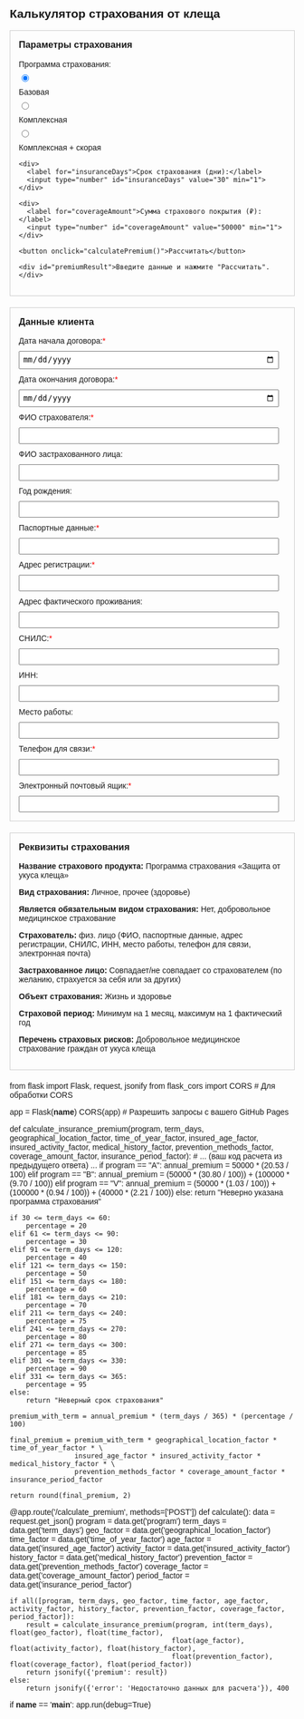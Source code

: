 <html lang="ru">
<head>
  <meta charset="UTF-8">
  <meta name="viewport" content="width=device-width, initial-scale=1.0">
  <title>Калькулятор страхования от клеща</title>
  <style>
    body {
      font-family: Arial, sans-serif;
      margin: 20px;
    }
    h2, h3 {
      margin-top: 0;
    }
    label, input, button {
      margin-top: 10px;
      display: block;
    }
    #premiumResult {
      margin-top: 20px;
      font-weight: bold;
    }
    .calculator-inputs, .client-data, .requisites {
      margin-bottom: 20px;
      padding: 15px;
      border: 1px solid #ccc;
    }
    .calculator-inputs h3, .client-data h3, .requisites h3 {
      margin-top: 0;
    }
    .client-data label {
      display: block;
      margin-bottom: 5px;
    }
    .client-data input {
      width: calc(100% - 12px); /* Adjust width for padding */
      padding: 5px;
      box-sizing: border-box;
    }
  </style>
</head>
<body>
  <h2>Калькулятор страхования от клеща</h2>

  <div class="calculator-inputs">
    <h3>Параметры страхования</h3>
    <div>
      <label>Программа страхования:</label>
      <input type="radio" id="basic" name="program" value="basic" checked>
      <label for="basic">Базовая</label>
      <input type="radio" id="complex" name="program" value="complex">
      <label for="complex">Комплексная</label>
      <input type="radio" id="complex_ambulance" name="program" value="complex_ambulance">
      <label for="complex_ambulance">Комплексная + скорая</label>
    </div>

    <div>
      <label for="insuranceDays">Срок страхования (дни):</label>
      <input type="number" id="insuranceDays" value="30" min="1">
    </div>

    <div>
      <label for="coverageAmount">Сумма страхового покрытия (₽):</label>
      <input type="number" id="coverageAmount" value="50000" min="1">
    </div>

    <button onclick="calculatePremium()">Рассчитать</button>

    <div id="premiumResult">Введите данные и нажмите "Рассчитать".</div>
  </div>

  <div class="client-data">
    <h3>Данные клиента</h3>
    <div>
      <label for="contractStartDate">Дата начала договора:<span style="color: red;">*</span></label>
      <input type="date" id="contractStartDate" required>
    </div>
    <div>
      <label for="contractEndDate">Дата окончания договора:<span style="color: red;">*</span></label>
      <input type="date" id="contractEndDate" required>
    </div>
    <div>
      <label for="insurerFullName">ФИО страхователя:<span style="color: red;">*</span></label>
      <input type="text" id="insurerFullName" required>
    </div>
    <div>
      <label for="insuredFullName">ФИО застрахованного лица:</label>
      <input type="text" id="insuredFullName">
    </div>
    <div>
      <label for="insuredBirthYear">Год рождения:</label>
      <input type="number" id="insuredBirthYear">
    </div>
    <div>
      <label for="passportData">Паспортные данные:<span style="color: red;">*</span></label>
      <input type="text" id="passportData" required>
    </div>
    <div>
      <label for="registrationAddress">Адрес регистрации:<span style="color: red;">*</span></label>
      <input type="text" id="registrationAddress" required>
    </div>
    <div>
      <label for="livingAddress">Адрес фактического проживания:</label>
      <input type="text" id="livingAddress">
    </div>
    <div>
      <label for="snils">СНИЛС:<span style="color: red;">*</span></label>
      <input type="text" id="snils" required>
    </div>
    <div>
      <label for="inn">ИНН:</label>
      <input type="text" id="inn">
    </div>
    <div>
      <label for="workplace">Место работы:</label>
      <input type="text" id="workplace">
    </div>
    <div>
      <label for="phoneNumber">Телефон для связи:<span style="color: red;">*</span></label>
      <input type="tel" id="phoneNumber" required>
    </div>
    <div>
      <label for="email">Электронный почтовый ящик:<span style="color: red;">*</span></label>
      <input type="email" id="email" required>
    </div>
  </div>

  <div class="requisites">
    <h3>Реквизиты страхования</h3>
    <p><strong>Название страхового продукта:</strong> Программа страхования «Защита от укуса клеща»</p>
    <p><strong>Вид страхования:</strong> Личное, прочее (здоровье)</p>
    <p><strong>Является обязательным видом страхования:</strong> Нет, добровольное медицинское страхование</p>
    <p><strong>Страхователь:</strong> физ. лицо (ФИО, паспортные данные, адрес регистрации, СНИЛС, ИНН, место работы, телефон для связи, электронная почта)</p>
    <p><strong>Застрахованное лицо:</strong> Совпадает/не совпадает со страхователем (по желанию, страхуется за себя или за других)</p>
    <p><strong>Объект страхования:</strong> Жизнь и здоровье</p>
    <p><strong>Страховой период:</strong> Минимум на 1 месяц, максимум на 1 фактический год</p>
    <p><strong>Перечень страховых рисков:</strong> Добровольное медицинское страхование граждан от укуса клеща</p>
  </div>

  <script>
    function calculatePremium() {
      // Получение значений из формы калькулятора
      const program = document.querySelector('input[name="program"]:checked').value;
      const insuranceDays = parseInt(document.getElementById('insuranceDays').value, 10);
      const coverageAmount = parseFloat(document.getElementById('coverageAmount').value);

      // Проверка корректности введенных данных калькулятора
      if (isNaN(insuranceDays) || insuranceDays <= 0 || isNaN(coverageAmount) || coverageAmount <= 0) {
        document.getElementById('premiumResult').innerText = "Введите корректные данные для расчета.";
        return;
      }

      // Получение значений из формы данных клиента
      const contractStartDate = document.getElementById('contractStartDate').value;
      const contractEndDate = document.getElementById('contractEndDate').value;
      const insurerFullName = document.getElementById('insurerFullName').value;
      const insuredFullName = document.getElementById('insuredFullName').value;
      const insuredBirthYear = document.getElementById('insuredBirthYear').value;
      const passportData = document.getElementById('passportData').value;
      const registrationAddress = document.getElementById('registrationAddress').value;
      const livingAddress = document.getElementById('livingAddress').value;
      const snils = document.getElementById('snils').value;
      const inn = document.getElementById('inn').value;
      const workplace = document.getElementById('workplace').value;
      const phoneNumber = document.getElementById('phoneNumber').value;
      const email = document.getElementById('email').value;

      // Простая проверка обязательных полей клиента (можно улучшить)
      if (!contractStartDate || !contractEndDate || !insurerFullName || !passportData || !registrationAddress || !snils || !phoneNumber || !email) {
        alert("Пожалуйста, заполните все обязательные поля данных клиента.");
        return;
      }

      // Определение базовой ставки
      let baseRate;
      switch (program) {
        case 'basic':
          baseRate = 0.01;
          break;
        case 'complex':
          baseRate = 0.015;
          break;
        case 'complex_ambulance':
          baseRate = 0.02;
          break;
        default:
          document.getElementById('premiumResult').innerText = "Ошибка: неизвестная программа.";
          return;
      }

      // Расчет стоимости
      const premium = baseRate * coverageAmount * insuranceDays;

      // Отображение результата
      document.getElementById('premiumResult').innerText = `Примерная стоимость страховки: ${premium.toFixed(2)} ₽`;

      // Здесь можно добавить код для дальнейшей обработки данных клиента, например, отправки на сервер
      console.log("Данные клиента:");
      console.log("Дата начала договора:", contractStartDate);
      console.log("Дата окончания договора:", contractEndDate);
      console.log("ФИО страхователя:", insurerFullName);
      console.log("ФИО застрахованного лица:", insuredFullName);
      console.log("Год рождения:", insuredBirthYear);
      console.log("Паспортные данные:", passportData);
      console.log("Адрес регистрации:", registrationAddress);
      console.log("Адрес фактического проживания:", livingAddress);
      console.log("СНИЛС:", snils);
      console.log("ИНН:", inn);
      console.log("Место работы:", workplace);
      console.log("Телефон для связи:", phoneNumber);
      console.log("Электронный почтовый ящик:", email);
    }
  </script>
</body>
</html>

from flask import Flask, request, jsonify
from flask_cors import CORS  # Для обработки CORS

app = Flask(__name__)
CORS(app)  # Разрешить запросы с вашего GitHub Pages

def calculate_insurance_premium(program, term_days, geographical_location_factor, time_of_year_factor,
                                insured_age_factor, insured_activity_factor, medical_history_factor,
                                prevention_methods_factor, coverage_amount_factor, insurance_period_factor):
    # ... (ваш код расчета из предыдущего ответа) ...
    if program == "A":
        annual_premium = 50000 * (20.53 / 100)
    elif program == "B":
        annual_premium = (50000 * (30.80 / 100)) + (100000 * (9.70 / 100))
    elif program == "V":
        annual_premium = (50000 * (1.03 / 100)) + (100000 * (0.94 / 100)) + (40000 * (2.21 / 100))
    else:
        return "Неверно указана программа страхования"

    if 30 <= term_days <= 60:
        percentage = 20
    elif 61 <= term_days <= 90:
        percentage = 30
    elif 91 <= term_days <= 120:
        percentage = 40
    elif 121 <= term_days <= 150:
        percentage = 50
    elif 151 <= term_days <= 180:
        percentage = 60
    elif 181 <= term_days <= 210:
        percentage = 70
    elif 211 <= term_days <= 240:
        percentage = 75
    elif 241 <= term_days <= 270:
        percentage = 80
    elif 271 <= term_days <= 300:
        percentage = 85
    elif 301 <= term_days <= 330:
        percentage = 90
    elif 331 <= term_days <= 365:
        percentage = 95
    else:
        return "Неверный срок страхования"

    premium_with_term = annual_premium * (term_days / 365) * (percentage / 100)

    final_premium = premium_with_term * geographical_location_factor * time_of_year_factor * \
                    insured_age_factor * insured_activity_factor * medical_history_factor * \
                    prevention_methods_factor * coverage_amount_factor * insurance_period_factor

    return round(final_premium, 2)

@app.route('/calculate_premium', methods=['POST'])
def calculate():
    data = request.get_json()
    program = data.get('program')
    term_days = data.get('term_days')
    geo_factor = data.get('geographical_location_factor')
    time_factor = data.get('time_of_year_factor')
    age_factor = data.get('insured_age_factor')
    activity_factor = data.get('insured_activity_factor')
    history_factor = data.get('medical_history_factor')
    prevention_factor = data.get('prevention_methods_factor')
    coverage_factor = data.get('coverage_amount_factor')
    period_factor = data.get('insurance_period_factor')

    if all([program, term_days, geo_factor, time_factor, age_factor, activity_factor, history_factor, prevention_factor, coverage_factor, period_factor]):
        result = calculate_insurance_premium(program, int(term_days), float(geo_factor), float(time_factor),
                                            float(age_factor), float(activity_factor), float(history_factor),
                                            float(prevention_factor), float(coverage_factor), float(period_factor))
        return jsonify({'premium': result})
    else:
        return jsonify({'error': 'Недостаточно данных для расчета'}), 400

if __name__ == '__main__':
    app.run(debug=True)
